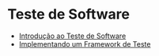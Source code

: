 # Teste de Software

- [Introdução ao Teste de Software](introducao-teste.md)
- [Implementando um Framework de Teste](implementando-framework-de-teste.md)
